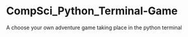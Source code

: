 # CompSci_Python_Terminal-Game
A choose your own adventure game taking place in the python terminal

